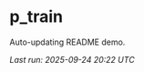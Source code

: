 # p_train

Auto-updating README demo.

<!--START_SECTION:status-->
_Last run: 2025-09-24 20:22 UTC_
<!--END_SECTION:status-->










































































































































































































































































































































































































































































































































































































































































































































































































































